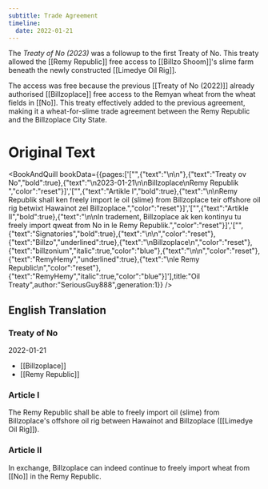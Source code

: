 ```yaml
---
subtitle: Trade Agreement
timeline:
  date: 2022-01-21
---
```


The *Treaty of No (2023)* was a followup to the first Treaty of No. This treaty allowed the [[Remy Republic]] free access to [[Billzo Shoom]]'s slime farm beneath the newly constructed [[Limedye Oil Rig]].

The access was free because the previous [[Treaty of No (2022)]] already authorised [[Billzoplace]] free access to the Remyan wheat from the wheat fields in [[No]]. This treaty effectively added to the previous agreement, making it a wheat-for-slime trade agreement between the Remy Republic and the Billzoplace City State.

# Original Text

<BookAndQuill bookData={{pages:['["",{"text":"\\n\\n"},{"text":"Treaty ov No","bold":true},{"text":"\\n2023-01-21\\n\\nBillzoplace\\nRemy Republik ","color":"reset"}]','["",{"text":"Artikle I","bold":true},{"text":"\\n\\nRemy Republik shall ken freely import le oil (slime) from Billzoplace teir offshore oil rig betwixt Hawainot zel Billzoplace.","color":"reset"}]','["",{"text":"Artikle II","bold":true},{"text":"\\n\\nIn tradement, Billzoplace ak ken kontinyu tu freely import qweat from No in le Remy Republik.","color":"reset"}]','["",{"text":"Signatories","bold":true},{"text":"\\n\\n","color":"reset"},{"text":"Billzo","underlined":true},{"text":"\\nBillzoplace\\n","color":"reset"},{"text":"billzonium","italic":true,"color":"blue"},{"text":"\\n\\n","color":"reset"},{"text":"RemyHemy","underlined":true},{"text":"\\nle Remy Republic\\n","color":"reset"},{"text":"RemyHemy","italic":true,"color":"blue"}]'],title:"Oil Treaty",author:"SeriousGuy888",generation:1}} />

## English Translation

### Treaty of No
2022-01-21

- [[Billzoplace]]
- [[Remy Republic]]

### Article I
The Remy Republic shall be able to freely import oil (slime) from Billzoplace's offshore oil rig between Hawainot and Billzoplace ([[Limedye Oil Rig]]).

### Article II
In exchange, Billzoplace can indeed continue to freely import wheat from [[No]] in the Remy Republic.